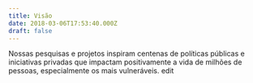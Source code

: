 ```yaml
---
title: Visão
date: 2018-03-06T17:53:40.000Z
draft: false
---
```

Nossas pesquisas e projetos inspiram centenas de políticas públicas e iniciativas privadas que impactam positivamente a vida de milhões de pessoas, especialmente os mais vulneráveis. edit
